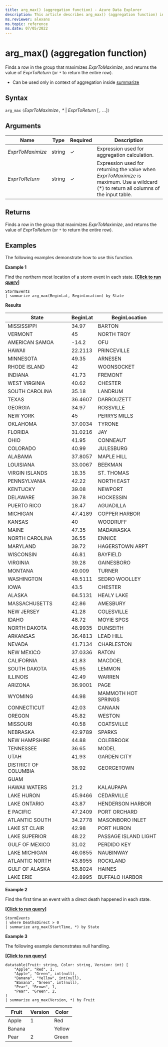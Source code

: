 ```yaml
---
title: arg_max() (aggregation function) - Azure Data Explorer
description: This article describes arg_max() (aggregation function) in Azure Data Explorer.
ms.reviewer: alexans
ms.topic: reference
ms.date: 07/05/2022
---
```

# arg_max() (aggregation function)

Finds a row in the group that maximizes *ExprToMaximize*, and returns the value of *ExprToReturn* (or `*` to return the entire row).

* Can be used only in context of aggregation inside [summarize](summarizeoperator.md)

## Syntax

`arg_max` `(`*ExprToMaximize*`,` *\** | *ExprToReturn*  [`,` ...]`)`

## Arguments

| Name | Type | Required | Description |
|--|--|--|--|
| *ExprToMaximize* | string | &check; | Expression used for aggregation calculation. |
| *ExprToReturn* | string | &check; | Expression used for returning the value when *ExprToMaximize* is maximum.  Use a wildcard (*) to return all columns of the input table. |

## Returns

Finds a row in the group that maximizes *ExprToMaximize*, and
returns the value of *ExprToReturn* (or `*` to return the entire row).

## Examples

The following examples demonstrate how to use this function.

**Example 1**

Find the northern most location of a storm event in each state.
**\[**[**Click to run query**](https://dataexplorer.azure.com/clusters/help/databases/Samples?query=H4sIAAAAAAAAAwsuyS/KdS1LzSspVuCqUSguzc1NLMqsSlVILEqPz02s0HBKTc/M80ks0VGAsPKTE0sy8/M0FZIqFYJLEktSATqyPZtCAAAA)**\]**

```kusto
StormEvents 
| summarize arg_max(BeginLat, BeginLocation) by State
```

**Results**

| State                | BeginLat | BeginLocation        |
| -------------------- | -------- | -------------------- |
| MISSISSIPPI          | 34.97    | BARTON               |
| VERMONT              | 45       | NORTH TROY           |
| AMERICAN SAMOA       | -14.2    | OFU                  |
| HAWAII               | 22.2113  | PRINCEVILLE          |
| MINNESOTA            | 49.35    | ARNESEN              |
| RHODE ISLAND         | 42       | WOONSOCKET           |
| INDIANA              | 41.73    | FREMONT              |
| WEST VIRGINIA        | 40.62    | CHESTER              |
| SOUTH CAROLINA       | 35.18    | LANDRUM              |
| TEXAS                | 36.4607  | DARROUZETT           |
| GEORGIA              | 34.97    | ROSSVILLE            |
| NEW YORK             | 45       | PERRYS MILLS         |
| OKLAHOMA             | 37.0034  | TYRONE               |
| FLORIDA              | 31.0216  | JAY                  |
| OHIO                 | 41.95    | CONNEAUT             |
| COLORADO             | 40.99    | JULESBURG            |
| ALABAMA              | 37.8057  | MAPLE HILL           |
| LOUISIANA            | 33.0067  | BEEKMAN              |
| VIRGIN ISLANDS       | 18.35    | ST. THOMAS           |
| PENNSYLVANIA         | 42.22    | NORTH EAST           |
| KENTUCKY             | 39.08    | NEWPORT              |
| DELAWARE             | 39.78    | HOCKESSIN            |
| PUERTO RICO          | 18.47    | AGUADILLA            |
| MICHIGAN             | 47.4189  | COPPER HARBOR        |
| KANSAS               | 40       | WOODRUFF             |
| MAINE                | 47.35    | MADAWASKA            |
| NORTH CAROLINA       | 36.55    | ENNICE               |
| MARYLAND             | 39.72    | HAGERSTOWN ARPT      |
| WISCONSIN            | 46.81    | BAYFIELD             |
| VIRGINIA             | 39.28    | GAINESBORO           |
| MONTANA              | 49.009   | TURNER               |
| WASHINGTON           | 48.5111  | SEDRO WOOLLEY        |
| IOWA                 | 43.5     | CHESTER              |
| ALASKA               | 64.5131  | HEALY LAKE           |
| MASSACHUSETTS        | 42.86    | AMESBURY             |
| NEW JERSEY           | 41.28    | COLESVILLE           |
| IDAHO                | 48.72    | MOYIE SPGS           |
| NORTH DAKOTA         | 48.9935  | DUNSEITH             |
| ARKANSAS             | 36.4813  | LEAD HILL            |
| NEVADA               | 41.7134  | CHARLESTON           |
| NEW MEXICO           | 37.0336  | RATON                |
| CALIFORNIA           | 41.83    | MACDOEL              |
| SOUTH DAKOTA         | 45.95    | LEMMON               |
| ILLINOIS             | 42.49    | WARREN               |
| ARIZONA              | 36.9001  | PAGE                 |
| WYOMING              | 44.98    | MAMMOTH HOT SPRINGS  |
| CONNECTICUT          | 42.03    | CANAAN               |
| OREGON               | 45.82    | WESTON               |
| MISSOURI             | 40.58    | COATSVILLE           |
| NEBRASKA             | 42.9789  | SPARKS               |
| NEW HAMPSHIRE        | 44.88    | COLEBROOK            |
| TENNESSEE            | 36.65    | MODEL                |
| UTAH                 | 41.93    | GARDEN CITY          |
| DISTRICT OF COLUMBIA | 38.92    | GEORGETOWN           |
| GUAM                 |          |                      |
| HAWAII WATERS        | 21.2     | KALAUPAPA            |
| LAKE HURON           | 45.9466  | CEDARVILLE           |
| LAKE ONTARIO         | 43.87    | HENDERSON HARBOR     |
| E PACIFIC            | 47.2409  | PORT ORCHARD         |
| ATLANTIC SOUTH       | 34.2778  | MASONBORO INLET      |
| LAKE ST CLAIR        | 42.98    | PORT HURON           |
| LAKE SUPERIOR        | 48.22    | PASSAGE ISLAND LIGHT |
| GULF OF MEXICO       | 31.02    | PERDIDO KEY          |
| LAKE MICHIGAN        | 46.0855  | NAUBINWAY            |
| ATLANTIC NORTH       | 43.8955  | ROCKLAND             |
| GULF OF ALASKA       | 58.8024  | HAINES               |
| LAKE ERIE            | 42.8995  | BUFFALO HARBOR       |

**Example 2**

Find the first time an event with a direct death happened in each state.

**\[**[**Click to run query**](https://dataexplorer.azure.com/clusters/help/databases/Samples?query=H4sIAAAAAAAAAwsuyS/KdS1LzSsp5qpRKM9ILUpVcElNLMkodsksSk0uUbBTMABKFJfm5iYWZValKiQWpcfnJlZoBJckFpWEZOam6ihoaSokVSoABUpSAQPollZPAAAA)**\]**

```kusto
StormEvents
| where DeathsDirect > 0
| summarize arg_max(StartTime, *) by State
```

**Example 3**

The following example demonstrates null handling.

**\[**[**Click to run query**](https://dataexplorer.azure.com/clusters/kvc6bc487453a064d3c9de.northeurope/databases/new-free-database?query=H4sIAAAAAAAAA31PwQrCMAy97ytCT530osfdnKBX8SCIiHQsjEKWjrRjKH68nWwoguYdkry8l5DaxoSKUG+ld7GAEMVxY2Djycu7PaIE57kAxzGHcwYp1LrrCJUBdcA6paX5oneCyKlIHs09UT4JSssJo+KERH74K/m1ZI9WxnkpfuCP6zM/+1Ymu2QPCH3bWnF3BCvNtXWsp5cMLHKobvD6/wlU5dHuDwEAAA==)**\]**

```kusto
datatable(Fruit: string, Color: string, Version: int) [
    "Apple", "Red", 1,
    "Apple", "Green", int(null),
    "Banana", "Yellow", int(null),
    "Banana", "Green", int(null),
    "Pear", "Brown", 1,
    "Pear", "Green", 2,
]
| summarize arg_max(Version, *) by Fruit
```

| Fruit | Version | Color |
|--|--|--|
| Apple | 1 | Red |
| Banana |  | Yellow |
| Pear | 2 | Green |
